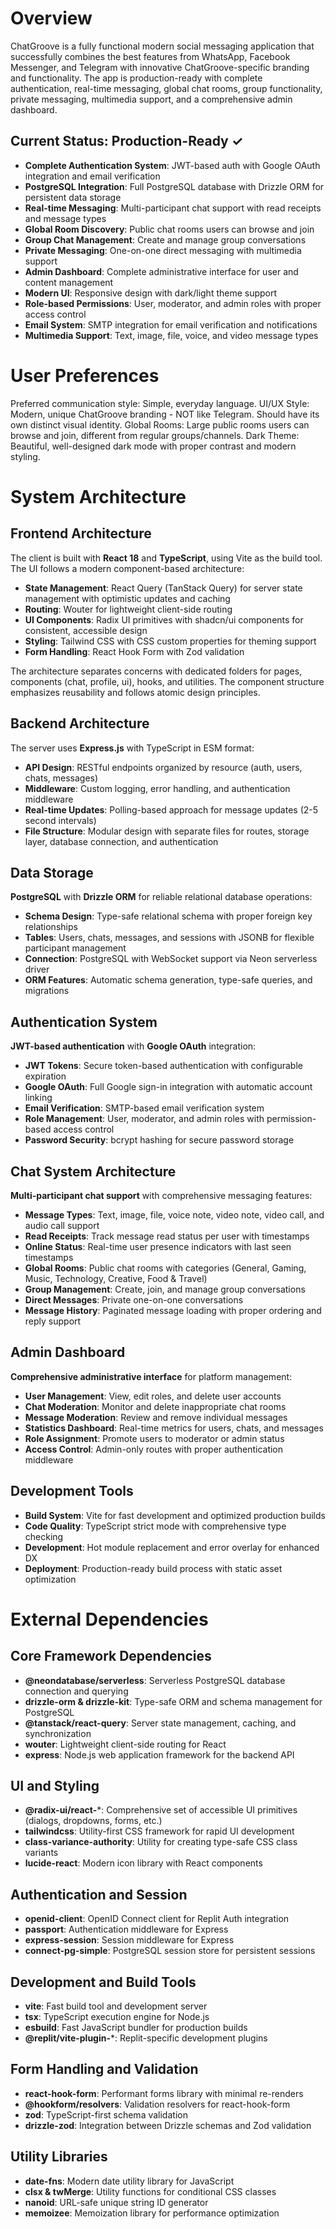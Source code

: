 # Overview

ChatGroove is a fully functional modern social messaging application that successfully combines the best features from WhatsApp, Facebook Messenger, and Telegram with innovative ChatGroove-specific branding and functionality. The app is production-ready with complete authentication, real-time messaging, global chat rooms, group functionality, private messaging, multimedia support, and a comprehensive admin dashboard.

## Current Status: Production-Ready ✓
- **Complete Authentication System**: JWT-based auth with Google OAuth integration and email verification
- **PostgreSQL Integration**: Full PostgreSQL database with Drizzle ORM for persistent data storage
- **Real-time Messaging**: Multi-participant chat support with read receipts and message types
- **Global Room Discovery**: Public chat rooms users can browse and join
- **Group Chat Management**: Create and manage group conversations
- **Private Messaging**: One-on-one direct messaging with multimedia support
- **Admin Dashboard**: Complete administrative interface for user and content management
- **Modern UI**: Responsive design with dark/light theme support
- **Role-based Permissions**: User, moderator, and admin roles with proper access control
- **Email System**: SMTP integration for email verification and notifications
- **Multimedia Support**: Text, image, file, voice, and video message types

# User Preferences

Preferred communication style: Simple, everyday language.
UI/UX Style: Modern, unique ChatGroove branding - NOT like Telegram. Should have its own distinct visual identity.
Global Rooms: Large public rooms users can browse and join, different from regular groups/channels.
Dark Theme: Beautiful, well-designed dark mode with proper contrast and modern styling.

# System Architecture

## Frontend Architecture
The client is built with **React 18** and **TypeScript**, using Vite as the build tool. The UI follows a modern component-based architecture:
- **State Management**: React Query (TanStack Query) for server state management with optimistic updates and caching
- **Routing**: Wouter for lightweight client-side routing
- **UI Components**: Radix UI primitives with shadcn/ui components for consistent, accessible design
- **Styling**: Tailwind CSS with CSS custom properties for theming support
- **Form Handling**: React Hook Form with Zod validation

The architecture separates concerns with dedicated folders for pages, components (chat, profile, ui), hooks, and utilities. The component structure emphasizes reusability and follows atomic design principles.

## Backend Architecture
The server uses **Express.js** with TypeScript in ESM format:
- **API Design**: RESTful endpoints organized by resource (auth, users, chats, messages)
- **Middleware**: Custom logging, error handling, and authentication middleware
- **Real-time Updates**: Polling-based approach for message updates (2-5 second intervals)
- **File Structure**: Modular design with separate files for routes, storage layer, database connection, and authentication

## Data Storage
**PostgreSQL** with **Drizzle ORM** for reliable relational database operations:
- **Schema Design**: Type-safe relational schema with proper foreign key relationships
- **Tables**: Users, chats, messages, and sessions with JSONB for flexible participant management
- **Connection**: PostgreSQL with WebSocket support via Neon serverless driver
- **ORM Features**: Automatic schema generation, type-safe queries, and migrations

## Authentication System
**JWT-based authentication** with **Google OAuth** integration:
- **JWT Tokens**: Secure token-based authentication with configurable expiration
- **Google OAuth**: Full Google sign-in integration with automatic account linking
- **Email Verification**: SMTP-based email verification system
- **Role Management**: User, moderator, and admin roles with permission-based access control
- **Password Security**: bcrypt hashing for secure password storage

## Chat System Architecture
**Multi-participant chat support** with comprehensive messaging features:
- **Message Types**: Text, image, file, voice note, video note, video call, and audio call support
- **Read Receipts**: Track message read status per user with timestamps
- **Online Status**: Real-time user presence indicators with last seen timestamps
- **Global Rooms**: Public chat rooms with categories (General, Gaming, Music, Technology, Creative, Food & Travel)
- **Group Management**: Create, join, and manage group conversations
- **Direct Messages**: Private one-on-one conversations
- **Message History**: Paginated message loading with proper ordering and reply support

## Admin Dashboard
**Comprehensive administrative interface** for platform management:
- **User Management**: View, edit roles, and delete user accounts
- **Chat Moderation**: Monitor and delete inappropriate chat rooms
- **Message Moderation**: Review and remove individual messages
- **Statistics Dashboard**: Real-time metrics for users, chats, and messages
- **Role Assignment**: Promote users to moderator or admin status
- **Access Control**: Admin-only routes with proper authentication middleware

## Development Tools
- **Build System**: Vite for fast development and optimized production builds
- **Code Quality**: TypeScript strict mode with comprehensive type checking
- **Development**: Hot module replacement and error overlay for enhanced DX
- **Deployment**: Production-ready build process with static asset optimization

# External Dependencies

## Core Framework Dependencies
- **@neondatabase/serverless**: Serverless PostgreSQL database connection and querying
- **drizzle-orm & drizzle-kit**: Type-safe ORM and schema management for PostgreSQL
- **@tanstack/react-query**: Server state management, caching, and synchronization
- **wouter**: Lightweight client-side routing for React
- **express**: Node.js web application framework for the backend API

## UI and Styling
- **@radix-ui/react-***: Comprehensive set of accessible UI primitives (dialogs, dropdowns, forms, etc.)
- **tailwindcss**: Utility-first CSS framework for rapid UI development
- **class-variance-authority**: Utility for creating type-safe CSS class variants
- **lucide-react**: Modern icon library with React components

## Authentication and Session
- **openid-client**: OpenID Connect client for Replit Auth integration
- **passport**: Authentication middleware for Express
- **express-session**: Session middleware for Express
- **connect-pg-simple**: PostgreSQL session store for persistent sessions

## Development and Build Tools
- **vite**: Fast build tool and development server
- **tsx**: TypeScript execution engine for Node.js
- **esbuild**: Fast JavaScript bundler for production builds
- **@replit/vite-plugin-***: Replit-specific development plugins

## Form Handling and Validation
- **react-hook-form**: Performant forms library with minimal re-renders
- **@hookform/resolvers**: Validation resolvers for react-hook-form
- **zod**: TypeScript-first schema validation
- **drizzle-zod**: Integration between Drizzle schemas and Zod validation

## Utility Libraries
- **date-fns**: Modern date utility library for JavaScript
- **clsx & twMerge**: Utility functions for conditional CSS classes
- **nanoid**: URL-safe unique string ID generator
- **memoizee**: Memoization library for performance optimization
